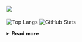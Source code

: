 ![](https://komarev.com/ghpvc/?username=chck&color=blueviolet)

<p align="left"> 
  <img alt="Top Langs" align="center" height="150" src="https://github-readme-stats-nine-umber-51.vercel.app/api/top-langs/?username=chck&layout=compact&count_private=true&show_icons=true&show_icons=true&theme=buefy" />
  <img alt="GitHub Stats" align="center" height="150" src="https://github-readme-stats-nine-umber-51.vercel.app/api?username=chck&count_private=true&show_icons=true&show_icons=true&theme=buefy" />
</p>

<details>
  <summary><b>Read more</b></summary>
  <br>

  <!--START_SECTION:waka-->
**🐱 My GitHub Data** 

> 📦 68.0 kB Used in GitHub's Storage 
 > 
> 🏆 435 Contributions in the Year 2023
 > 
> 💼 Opted to Hire
 > 
> 📜 134 Public Repositories 
 > 
> 🔑 19 Private Repositories 
 > 
**I'm a Night 🦉** 

```text
🌞 Morning                1267 commits        ████░░░░░░░░░░░░░░░░░░░░░   15.99 % 
🌆 Daytime                2026 commits        ██████░░░░░░░░░░░░░░░░░░░   25.57 % 
🌃 Evening                2197 commits        ███████░░░░░░░░░░░░░░░░░░   27.73 % 
🌙 Night                  2433 commits        ████████░░░░░░░░░░░░░░░░░   30.71 % 
```
📅 **I'm Most Productive on Monday** 

```text
Monday                   1773 commits        ██████░░░░░░░░░░░░░░░░░░░   22.38 % 
Tuesday                  1642 commits        █████░░░░░░░░░░░░░░░░░░░░   20.72 % 
Wednesday                1134 commits        ████░░░░░░░░░░░░░░░░░░░░░   14.31 % 
Thursday                 1440 commits        █████░░░░░░░░░░░░░░░░░░░░   18.17 % 
Friday                   765 commits         ██░░░░░░░░░░░░░░░░░░░░░░░   09.66 % 
Saturday                 397 commits         █░░░░░░░░░░░░░░░░░░░░░░░░   05.01 % 
Sunday                   772 commits         ██░░░░░░░░░░░░░░░░░░░░░░░   09.74 % 
```


📊 **This Week I Spent My Time On** 

```text
💬 Programming Languages: 
Other                    41 hrs 51 mins      ██████████████████████░░░   89.38 % 
Terraform                1 hr 9 mins         █░░░░░░░░░░░░░░░░░░░░░░░░   02.48 % 
Markdown                 51 mins             ░░░░░░░░░░░░░░░░░░░░░░░░░   01.84 % 
Git                      41 mins             ░░░░░░░░░░░░░░░░░░░░░░░░░   01.46 % 
Makefile                 32 mins             ░░░░░░░░░░░░░░░░░░░░░░░░░   01.15 % 

🔥 Editors: 
Chrome                   41 hrs 44 mins      ██████████████████████░░░   89.16 % 
Neovim                   3 hrs 14 mins       ██░░░░░░░░░░░░░░░░░░░░░░░   06.92 % 
VS Code                  1 hr 6 mins         █░░░░░░░░░░░░░░░░░░░░░░░░   02.37 % 
Obsidian                 41 mins             ░░░░░░░░░░░░░░░░░░░░░░░░░   01.49 % 
PyCharm                  1 min               ░░░░░░░░░░░░░░░░░░░░░░░░░   00.05 % 
```

**I Mostly Code in Python** 

```text
Python                   40 repos            ████████░░░░░░░░░░░░░░░░░   31.75 % 
Jupyter Notebook         21 repos            ████░░░░░░░░░░░░░░░░░░░░░   16.67 % 
Rust                     7 repos             █░░░░░░░░░░░░░░░░░░░░░░░░   05.56 % 
Dockerfile               4 repos             █░░░░░░░░░░░░░░░░░░░░░░░░   03.17 % 
Shell                    3 repos             █░░░░░░░░░░░░░░░░░░░░░░░░   02.38 % 
```



**Timeline**

![Lines of Code chart](https://raw.githubusercontent.com/chck/chck/main/assets/bar_graph.png)


 Last Updated on 2023-08-04 01:40 UTC
<!--END_SECTION:waka-->
</details>

